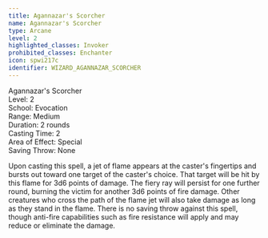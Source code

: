 ```yaml
---
title: Agannazar's Scorcher
name: Agannazar's Scorcher
type: Arcane
level: 2
highlighted_classes: Invoker
prohibited_classes: Enchanter
icon: spwi217c
identifier: WIZARD_AGANNAZAR_SCORCHER
---
```

Agannazar's Scorcher  
Level: 2  
School: Evocation  
Range: Medium  
Duration: 2 rounds  
Casting Time: 2  
Area of Effect: Special  
Saving Throw: None  
  
Upon casting this spell, a jet of flame appears at the caster's fingertips and bursts out toward one target of the caster's choice. That target will be hit by this flame for 3d6 points of damage. The fiery ray will persist for one further round, burning the victim for another 3d6 points of fire damage. Other creatures who cross the path of the flame jet will also take damage as long as they stand in the flame. There is no saving throw against this spell, though anti-fire capabilities such as fire resistance will apply and may reduce or eliminate the damage.  
